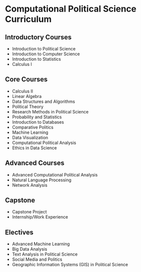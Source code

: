 # Computational Political Science Curriculum

## Introductory Courses

- Introduction to Political Science
- Introduction to Computer Science
- Introduction to Statistics
- Calculus I

## Core Courses

- Calculus II
- Linear Algebra
- Data Structures and Algorithms
- Political Theory
- Research Methods in Political Science
- Probability and Statistics
- Introduction to Databases
- Comparative Politics
- Machine Learning
- Data Visualization
- Computational Political Analysis
- Ethics in Data Science

## Advanced Courses

- Advanced Computational Political Analysis
- Natural Language Processing
- Network Analysis

## Capstone

- Capstone Project
- Internship/Work Experience

## Electives

- Advanced Machine Learning
- Big Data Analysis
- Text Analysis in Political Science
- Social Media and Politics
- Geographic Information Systems (GIS) in Political Science
